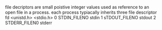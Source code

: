 file decriptors are small poistive integer values used as reference to an open file in a process. each process typiacally inherits three file descriptor
fd <unistd.h> <stdio.h>
0 STDIN_FILENO stdin
1 sTDOUT_FILENO stdout
2 STDERR_FILEN0 stderr
